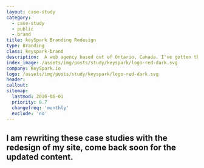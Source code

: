 ```yaml
---
layout: case-study
category:
  - case-study
  - public
  - brand
title: keySpark Branding Redesign
type: Branding
class: keyspark-brand
description:  A web agency based out of Ontario, Canada. I've gotten the chance to redesign their website and do their branding. This is a two part project for Web Design and Branding
index_image: /assets/img/posts/study/keyspark/logo-red-dark.svg
company: KeySpark.io
logo: /assets/img/posts/study/keyspark/logo-red-dark.svg
header:
callout:
sitemap:
  lastmod: 2016-06-01
  priority: 0.7
  changefreq: 'monthly'
  exclude: 'no'
---
```

## I am rewriting these case studies with the redesign of my site, come back soon for the updated content.
